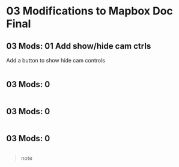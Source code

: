# 03 Modifications to Mapbox Doc Final
## 03 Mods: 01 Add show/hide cam ctrls
Add a button to show hide cam controls 
```js

```

## 03 Mods: 0
```js
```

## 03 Mods: 0
```js
```
## 03 Mods: 0
```js
```

>  note
